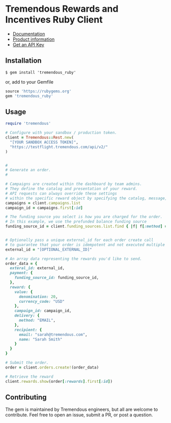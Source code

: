 # Tremendous Rewards and Incentives Ruby Client

- [Documentation](https://www.tremendous.com/docs/v2)
- [Product information](https://www.tremendous.com)
- [Get an API Key](https://testflight.tremendous.com/login)

Installation
------------

`$ gem install 'tremendous_ruby'`

or, add to your Gemfile

```ruby
source 'https://rubygems.org'
gem 'tremendous_ruby'
```

Usage
-----

```ruby
require 'tremendous'

# Configure with your sandbox / production token.
client = Tremendous::Rest.new(
  "[YOUR SANDBOX ACCESS TOKEN]",
  "https://testflight.tremendous.com/api/v2/"
)


#
# Generate an order.
#

# Campaigns are created within the dashboard by team admins.
# They define the catalog and presentation of your reward.
# API requests can always override these settings
# within the specific reward object by specifying the catalog, message, etc.
campaigns = client.campaigns.list
campaign_id = campaigns.first[:id]

# The funding source you select is how you are charged for the order.
# In this example, we use the prefunded balance funding source
funding_source_id = client.funding_sources.list.find { |f| f[:method] == "balance" }[:id]


# Optionally pass a unique external_id for each order create call
# to guarantee that your order is idempotent and not executed multiple times.
external_id = "[OPTIONAL_EXTERNAL_ID]"

# An array data representing the rewards you'd like to send.
order_data = {
  exteral_id: external_id,
  payment: {
    funding_source_id: funding_source_id,
  },
  reward: {
    value: {
      denomination: 20,
      currency_code: "USD"
    },
    campaign_id: campaign_id,
    delivery: {
      method: "EMAIL",
    },
    recipient: {
      email: "sarah@tremendous.com",
      name: "Sarah Smith"
    }
  }
}

# Submit the order.
order = client.orders.create!(order_data)

# Retrieve the reward
client.rewards.show(order[:rewards].first[:id])
```

Contributing
------------
The gem is maintained by Tremendous engineers, but all are welcome to contribute.
Feel free to open an issue, submit a PR, or post a question.
